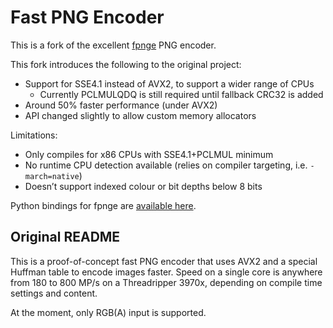 # Fast PNG Encoder
This is a fork of the excellent [fpnge](https://github.com/veluca93/fpnge) PNG encoder.

This fork introduces the following to the original project:

* Support for SSE4.1 instead of AVX2, to support a wider range of CPUs
  * Currently PCLMULQDQ is still required until fallback CRC32 is added
* Around 50% faster performance (under AVX2)
* API changed slightly to allow custom memory allocators

Limitations:

* Only compiles for x86 CPUs with SSE4.1+PCLMUL minimum
* No runtime CPU detection available (relies on compiler targeting, i.e. `-march=native`)
* Doesn’t support indexed colour or bit depths below 8 bits

Python bindings for fpnge are [available here](http://github.com/animetosho/python-fpnge).

## Original README

This is a proof-of-concept fast PNG encoder that uses AVX2 and a special
Huffman table to encode images faster. Speed on a single core is anywhere from
180 to 800 MP/s on a Threadripper 3970x, depending on compile time settings and
content.

At the moment, only RGB(A) input is supported.